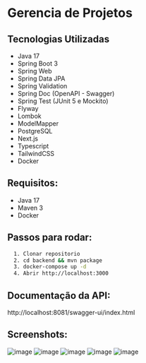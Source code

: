 # Gerencia de Projetos

Tecnologias Utilizadas
----------
- Java 17
- Spring Boot 3
- Spring Web
- Spring Data JPA
- Spring Validation
- Spring Doc (OpenAPI - Swagger)
- Spring Test (JUnit 5 e Mockito)
- Flyway
- Lombok
- ModelMapper
- PostgreSQL
- Next.js
- Typescript
- TailwindCSS
- Docker

Requisitos:
----------
- Java 17
- Maven 3
- Docker

Passos para rodar:
----------
```bash
  1. Clonar repositorio
  2. cd backend && mvn package
  3. docker-compose up -d
  4. Abrir http://localhost:3000
```

Documentação da API:
----------
http://localhost:8081/swagger-ui/index.html

Screenshots:
----------
![image](https://github.com/igrbrt/gerencia_projetos/assets/3952551/7f7bd56c-0664-4180-984a-7cd1ec5bd22d)
![image](https://github.com/igrbrt/gerencia_projetos/assets/3952551/10fd61d5-b9f0-4a39-9a87-64ff2c2146c6)
![image](https://github.com/igrbrt/gerencia_projetos/assets/3952551/7ca00e0a-60e1-45a3-821f-ba8a3562ef4c)
![image](https://github.com/igrbrt/gerencia_projetos/assets/3952551/c52ce34e-a4eb-42ce-aeec-fd2fbbd18a62)
![image](https://github.com/igrbrt/gerencia_projetos/assets/3952551/95806d7e-6a3a-46c1-9c35-bfb59f543aa8)





